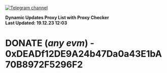 [![Telegram channel](https://img.shields.io/endpoint?url=https://runkit.io/damiankrawczyk/telegram-badge/branches/master?url=https://t.me/n4z4v0d)](https://t.me/n4z4v0d) 

**Dynamic Updates Proxy List with Proxy Checker**  
**Last Updated: 19.12.23 12:03**

# DONATE (_any evm_) - 0xDEADf12DE9A24b47Da0a43E1bA70B8972F5296F2
